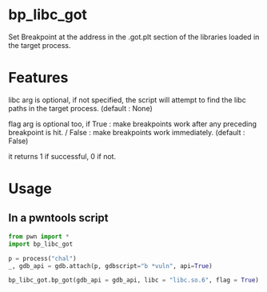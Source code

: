 # bp_libc_got

Set Breakpoint at the address in the .got.plt section of the libraries loaded in the target process.

# Features

libc arg is optional, if not specified, the script will attempt to find the libc paths in the target process. (default : None)

flag arg is optional too, if True : make breakpoints work after any preceding breakpoint is hit. / False : make breakpoints work immediately. (default : False)

it returns 1 if successful, 0 if not.

# Usage

## In a pwntools script

```python
from pwn import *
import bp_libc_got

p = process("chal")
_, gdb_api = gdb.attach(p, gdbscript="b *vuln", api=True)

bp_libc_got.bp_got(gdb_api = gdb_api, libc = "libc.so.6", flag = True)
```
